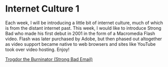 # Internet Culture 1
Each week, I will be introducing a little bit of internet culture, much of which is from the distant internet past.  This week, I would like to introduce Strong Bad who made his first debut in 2001 in the form of a Macromedia Flash video.  Flash was later purchased by Adobe, but then phased out altogether as video support became native to web browsers and sites like YouTube took over video hosting.  Enjoy!

[Trogdor the Burninator (Strong Bad Email)](https://www.youtube.com/watch?v=90X5NJleYJQ)